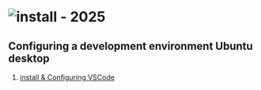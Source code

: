 # ![install - 2025](./)

## Configuring a development environment Ubuntu desktop

1. [install & Configuring VSCode](/Vscode/install-ubuntu-vscode.md)
